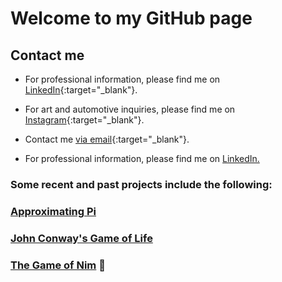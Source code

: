 # Welcome to my GitHub page

## Contact me

- For professional information, please find me on [LinkedIn](https://www.linkedin.com/in/richiemichael/){:target="_blank"}.
- For art and automotive inquiries, please find me on [Instagram](https://www.instagram.com/slow_stig/?hl=en){:target="_blank"}.
- Contact me [via email](mailto:michael.richie.r3@gmail.com){:target="_blank"}.

- For professional information, please find me on <a href="https://www.linkedin.com/in/richiemichael/" target="_blank">LinkedIn.</a>


### Some recent and past projects include the following:

### [Approximating Pi](https://m-stig.github.io/find-pi)

### [John Conway's Game of Life](https://m-stig.github.io/life-game)

### [The Game of Nim](https://m-stig.github.io/error) 🚧
